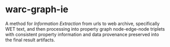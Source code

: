 # warc-graph-ie

A method for _Information Extraction_ from urls to web archive, specifically WET text, and then processing into property graph node-edge-node triplets with consistent property information and data provenance preserved into the final result artifacts.
